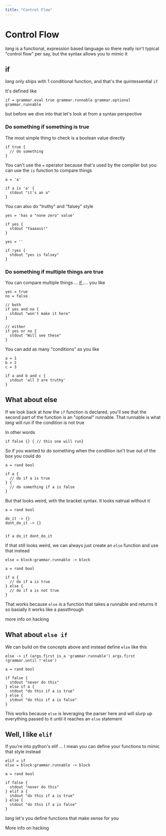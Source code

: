 ```yaml
---
title: "Control Flow"
---
```


# Control Flow

_lang_ is a functional, expression based language so there really isn't typical
"control flow" per say, but the syntax allows you to mimic it

## if

_lang_ only ships with 1 conditional function, and that's the
quintessential `if`

It's defined like

```
if = grammar.eval true grammar.runnable grammar.optional grammar.runnable
```

but before we dive into that let's look at from a syntax perspective

### Do something if something is true

The most simple thing to check is a boolean value directly

```
if true {
  // do something
}
```

You can't use the `=` operator because that's used by the compiler but you can
use the `is` function to compare things

```
a = 'a'

if a is 'a' {
  stdout "it's an a"
}
```

You can also do "truthy" and "falsey" style 

```
yes = 'has a "none zero" value'

if yes { 
  stdout "Yaaaass!"
}

yes = ''

if !yes {
  stdout "yes is falsey"
}
```

### Do something if multiple things are true

You can compare multiple things ... <a
href="https://img.memecdn.com/when-im-waiting-for-someone-to-react-to-my-joke_gp_1906935.webp">
if </a> .... you like 

```
yes = true
no = false

// both
if yes and no {
  stdout "won't make it here"
}

// either
if yes or no {
  stdout "Will see these"
}
```

You can add as many "conditions" as you like

```
a = 1
b = 2
c = 3

if a and b and c { 
  stdout 'all 3 are truthy'
}
```

## What about else

If we look back at how the `if` function is declared, you'll see that the second
part of the function is an "optional" runnable. That runnable is what _lang_
will run if the condition is not true

In other words

```
if false {} { // this one will run}
```

So if you wanted to do something when the condition isn't true out of the box
you could do

```
a = rand bool

if a {
  // do if a is true
} {
  // do something if a is false 
}
```

But that looks weird, with the bracket syntax. It looks natrual without it

```
a = rand bool

do_it -> {}
dont_do_it -> {}


if a do_it dont_do_it
```

If that still looks weird, we can always just create an `else` function and use
that instead

```
else = block:grammar.runnable -> block

a = rand bool

if a {
  // do if a is true
} else { 
  // do if a is not true
}
```

That works because `else` is a function that takes a runnable and returns it so
basially it works like a passthrough

<a>more info on hacking</a>

## What about `else if`

We can build on the concepts above and instead define `else` like this

```
else -> if (args.first is_a 'grammar.runnable') args.first (grammar.until !'else')

a = rand bool

if false {
  stdout "never do this"
} else if a {
  stdout "do this if a is true"
} else {
  stdout "do this if a is false"
}
```

This works because `else` is leveraging the parser here and will slurp up everything
passed to it until it reaches an `else` statement

## Well, I like `elif`

If you're into python's elif ... I mean you can define your functions to mimic
that style instead

```
elif = if
else = block:grammar.runnable -> block

a = rand bool

if false {
  stdout "never do this"
} elif a {
  stdout "do this if a is true"
} else {
  stdout "do this if a is false"
}
```

_lang_ let's you define functions that make sense for you

<a>More info on hacking</a>
